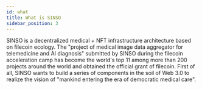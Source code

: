 ```yaml
---
id: what
title: What is SINSO
sidebar_position: 3
---
```


SINSO is a decentralized medical + NFT infrastructure architecture based on filecoin ecology. The "project of medical image data aggregator for telemedicine and AI diagnosis" submitted by SINSO during the filecoin acceleration camp has become the world's top 11 among more than 200 projects around the world and obtained the official grant of filecoin. First of all, SINSO wants to build a series of components in the soil of Web 3.0 to realize the vision of "mankind entering the era of democratic medical care".
